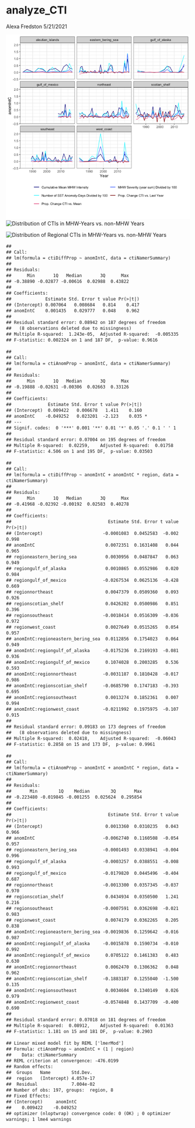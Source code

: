 analyze\_CTI
================
Alexa Fredston
5/21/2021

![CTI Change vs. MHWs](analyze_CTI_files/figure-gfm/CTI-lineplots-1.png)
![Distribution of CTIs in MHW-Years vs. non-MHW
Years](analyze_CTI_files/figure-gfm/boxplot-1.png)

![Distribution of Regional CTIs in MHW-Years vs. non-MHW
Years](analyze_CTI_files/figure-gfm/reg%20boxplot-1.png)

    ## 
    ## Call:
    ## lm(formula = ctiDiffProp ~ anomIntC, data = ctiNamerSummary)
    ## 
    ## Residuals:
    ##      Min       1Q   Median       3Q      Max 
    ## -0.38890 -0.02877 -0.00616  0.02988  0.43822 
    ## 
    ## Coefficients:
    ##             Estimate Std. Error t value Pr(>|t|)
    ## (Intercept) 0.007064   0.008684   0.814    0.417
    ## anomIntC    0.001435   0.029777   0.048    0.962
    ## 
    ## Residual standard error: 0.08942 on 187 degrees of freedom
    ##   (8 observations deleted due to missingness)
    ## Multiple R-squared:  1.243e-05,  Adjusted R-squared:  -0.005335 
    ## F-statistic: 0.002324 on 1 and 187 DF,  p-value: 0.9616

    ## 
    ## Call:
    ## lm(formula = ctiAnomProp ~ anomIntC, data = ctiNamerSummary)
    ## 
    ## Residuals:
    ##      Min       1Q   Median       3Q      Max 
    ## -0.19888 -0.02631 -0.00306  0.02663  0.33126 
    ## 
    ## Coefficients:
    ##              Estimate Std. Error t value Pr(>|t|)  
    ## (Intercept)  0.009422   0.006678   1.411    0.160  
    ## anomIntC    -0.049252   0.023201  -2.123    0.035 *
    ## ---
    ## Signif. codes:  0 '***' 0.001 '**' 0.01 '*' 0.05 '.' 0.1 ' ' 1
    ## 
    ## Residual standard error: 0.07004 on 195 degrees of freedom
    ## Multiple R-squared:  0.02259,    Adjusted R-squared:  0.01758 
    ## F-statistic: 4.506 on 1 and 195 DF,  p-value: 0.03503

    ## 
    ## Call:
    ## lm(formula = ctiDiffProp ~ anomIntC + anomIntC * region, data = ctiNamerSummary)
    ## 
    ## Residuals:
    ##      Min       1Q   Median       3Q      Max 
    ## -0.41968 -0.02392 -0.00192  0.02583  0.40278 
    ## 
    ## Coefficients:
    ##                                     Estimate Std. Error t value Pr(>|t|)
    ## (Intercept)                       -0.0001083  0.0452583  -0.002    0.998
    ## anomIntC                           0.0072351  0.1631408   0.044    0.965
    ## regioneastern_bering_sea           0.0030956  0.0487847   0.063    0.949
    ## regiongulf_of_alaska               0.0010865  0.0552986   0.020    0.984
    ## regiongulf_of_mexico              -0.0267534  0.0625136  -0.428    0.669
    ## regionnortheast                    0.0047379  0.0509360   0.093    0.926
    ## regionscotian_shelf                0.0426202  0.0500986   0.851    0.396
    ## regionsoutheast                   -0.0018414  0.0516309  -0.036    0.972
    ## regionwest_coast                   0.0027649  0.0515265   0.054    0.957
    ## anomIntC:regioneastern_bering_sea  0.0112856  0.1754023   0.064    0.949
    ## anomIntC:regiongulf_of_alaska     -0.0175236  0.2169193  -0.081    0.936
    ## anomIntC:regiongulf_of_mexico      0.1074028  0.2003285   0.536    0.593
    ## anomIntC:regionnortheast          -0.0031187  0.1810428  -0.017    0.986
    ## anomIntC:regionscotian_shelf      -0.0685790  0.1747183  -0.393    0.695
    ## anomIntC:regionsoutheast           0.0013274  0.1852361   0.007    0.994
    ## anomIntC:regionwest_coast         -0.0211992  0.1975975  -0.107    0.915
    ## 
    ## Residual standard error: 0.09183 on 173 degrees of freedom
    ##   (8 observations deleted due to missingness)
    ## Multiple R-squared:  0.02418,    Adjusted R-squared:  -0.06043 
    ## F-statistic: 0.2858 on 15 and 173 DF,  p-value: 0.9961

    ## 
    ## Call:
    ## lm(formula = ctiAnomProp ~ anomIntC + anomIntC * region, data = ctiNamerSummary)
    ## 
    ## Residuals:
    ##       Min        1Q    Median        3Q       Max 
    ## -0.223480 -0.019845 -0.001255  0.025624  0.295854 
    ## 
    ## Coefficients:
    ##                                     Estimate Std. Error t value Pr(>|t|)
    ## (Intercept)                        0.0013360  0.0310235   0.043    0.966
    ## anomIntC                          -0.0062740  0.1160508  -0.054    0.957
    ## regioneastern_bering_sea          -0.0001493  0.0338941  -0.004    0.996
    ## regiongulf_of_alaska              -0.0003257  0.0388551  -0.008    0.993
    ## regiongulf_of_mexico              -0.0179820  0.0445496  -0.404    0.687
    ## regionnortheast                   -0.0013300  0.0357345  -0.037    0.970
    ## regionscotian_shelf                0.0434934  0.0350500   1.241    0.216
    ## regionsoutheast                   -0.0007591  0.0362698  -0.021    0.983
    ## regionwest_coast                   0.0074179  0.0362265   0.205    0.838
    ## anomIntC:regioneastern_bering_sea -0.0019836  0.1259642  -0.016    0.987
    ## anomIntC:regiongulf_of_alaska     -0.0015878  0.1590734  -0.010    0.992
    ## anomIntC:regiongulf_of_mexico      0.0705122  0.1461383   0.483    0.630
    ## anomIntC:regionnortheast           0.0062470  0.1306362   0.048    0.962
    ## anomIntC:regionscotian_shelf      -0.1883187  0.1255040  -1.500    0.135
    ## anomIntC:regionsoutheast           0.0034604  0.1340149   0.026    0.979
    ## anomIntC:regionwest_coast         -0.0574848  0.1437709  -0.400    0.690
    ## 
    ## Residual standard error: 0.07018 on 181 degrees of freedom
    ## Multiple R-squared:  0.08912,    Adjusted R-squared:  0.01363 
    ## F-statistic: 1.181 on 15 and 181 DF,  p-value: 0.2903

    ## Linear mixed model fit by REML ['lmerMod']
    ## Formula: ctiAnomProp ~ anomIntC + (1 | region)
    ##    Data: ctiNamerSummary
    ## REML criterion at convergence: -476.0199
    ## Random effects:
    ##  Groups   Name        Std.Dev. 
    ##  region   (Intercept) 4.057e-17
    ##  Residual             7.004e-02
    ## Number of obs: 197, groups:  region, 8
    ## Fixed Effects:
    ## (Intercept)     anomIntC  
    ##    0.009422    -0.049252  
    ## optimizer (nloptwrap) convergence code: 0 (OK) ; 0 optimizer warnings; 1 lme4 warnings
